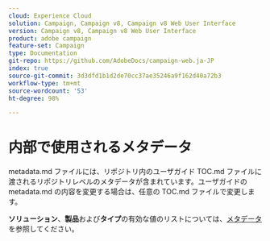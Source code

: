 ```yaml
---
cloud: Experience Cloud
solution: Campaign, Campaign v8, Campaign v8 Web User Interface
version: Campaign v8, Campaign v8 Web User Interface
product: adobe campaign
feature-set: Campaign
type: Documentation
git-repo: https://github.com/AdobeDocs/campaign-web.ja-JP
index: true
source-git-commit: 3d3dfd1b1d2de70cc37ae35246a9f162d40a72b3
workflow-type: tm+mt
source-wordcount: '53'
ht-degree: 98%

---
```



# 内部で使用されるメタデータ

metadata.md ファイルには、リポジトリ内のユーザガイド TOC.md ファイルに渡されるリポジトリレベルのメタデータが含まれています。ユーザガイドの metadata.md の内容を変更する場合は、任意の TOC.md ファイルで変更します。

**ソリューション**、**製品**&#x200B;および&#x200B;**タイプ**&#x200B;の有効な値のリストについては、[メタデータ](https://experienceleague.adobe.com/docs/authoring-guide-exl/using/editing/user-guide-setup/metadata.html?lang=ja)を参照してください。
